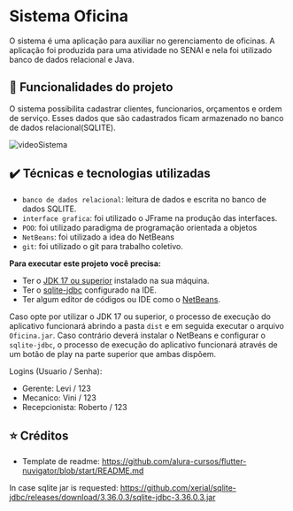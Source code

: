# Sistema Oficina

O sistema é uma aplicação para auxiliar no gerenciamento de oficinas. A aplicação foi produzida para uma atividade no SENAI e nela foi utilizado banco de dados relacional e Java.

## 🔨 Funcionalidades do projeto
O sistema possibilita cadastrar clientes, funcionarios, orçamentos e ordem de serviço. Esses dados que são cadastrados ficam armazenado no banco de dados relacional(SQLITE).

![videoSistema]()

## ✔️ Técnicas e tecnologias utilizadas
- `banco de dados relacional`: leitura de dados e escrita no banco de dados SQLITE.
- `interface grafica`: foi utilizado o JFrame na produção das interfaces.
- `POO`: foi utilizado paradigma de programação orientada a objetos
- `NetBeans`: foi utilizado a idea do NetBeans
- `git`: foi utilizado o git para trabalho coletivo.

**Para executar este projeto você precisa:**

- Ter o [JDK 17 ou superior](https://www.oracle.com/java/technologies/downloads/) instalado na sua máquina.
- Ter o [sqlite-jdbc](https://github.com/xerial/sqlite-jdbc/releases) configurado na IDE.
- Ter algum editor de códigos ou IDE como o [NetBeans](https://netbeans.apache.org/download/nb13/nb13.html). 

Caso opte por utilizar o JDK 17 ou superior, o processo de execução do aplicativo funcionará abrindo a pasta `dist` e em seguida executar o arquivo `Oficina.jar`. Caso contrário deverá instalar o NetBeans e configurar o `sqlite-jdbc`, o processo de execução do aplicativo funcionará através de um botão de play na parte superior que ambas dispõem.

Logins (Usuario / Senha):
- Gerente: Levi / 123
- Mecanico: Vini / 123
- Recepcionista: Roberto / 123

## ⭐ Créditos
- Template de readme: https://github.com/alura-cursos/flutter-nuvigator/blob/start/README.md

In case sqlite jar is requested: https://github.com/xerial/sqlite-jdbc/releases/download/3.36.0.3/sqlite-jdbc-3.36.0.3.jar
